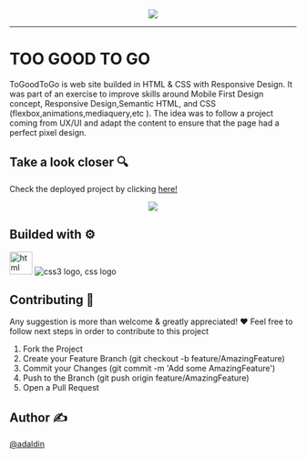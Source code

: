 <div id="header" align="center">
  <img src="https://user-images.githubusercontent.com/18453013/192013441-a19d486a-8983-48fb-a6cf-d03df1556bb8.gif"/>
</div>

--------------------------------------------------
# TOO GOOD TO GO
ToGoodToGo is web site builded in HTML & CSS with Responsive Design. It was part of an exercise to improve skills around  Mobile First Design concept, Responsive Design,Semantic HTML, and CSS (flexbox,animations,mediaquery,etc ). The idea was to follow a project coming from UX/UI and adapt the content to ensure that the page had a perfect pixel design.


## Take a look closer 🔍
Check the deployed project by clicking [here!](https://adaldin.github.io/adaldin.github.io./)
<div align="center">
  <a href="https://tetrispractice.netlify.app" target="blank">
   <img src="https://user-images.githubusercontent.com/18453013/192259401-3285eeb8-f0a7-48ef-b2ed-5028fa02d3c2.gif" /></a>
</div>

## Builded with ⚙️
<div>
<img src="https://img.icons8.com/external-those-icons-flat-those-icons/48/000000/external-HTML5-programming-and-development-those-icons-flat-those-icons.png"alt="html logo" width="40px"/>
  <img src="https://img.icons8.com/color/48/000000/css3.png" alt="css3 logo, css logo"/>
    </div>  


## Contributing 🤝
 Any suggestion is more than welcome & greatly appreciated! ❤️
 Feel free to follow next steps in order to contribute to this project
 
1. Fork the Project 
2. Create your Feature Branch (git checkout -b feature/AmazingFeature) 
3. Commit your Changes (git commit -m 'Add some AmazingFeature')
4. Push to the Branch (git push origin feature/AmazingFeature)
5. Open a Pull Request

## Author ✍️
[@adaldin](http://github.com/adaldin)


